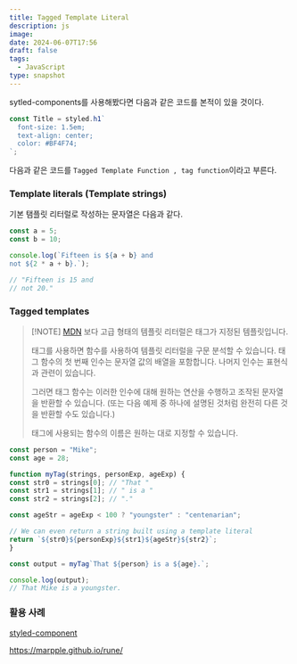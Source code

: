 ```yaml
---
title: Tagged Template Literal
description: js
image: 
date: 2024-06-07T17:56
draft: false
tags:
  - JavaScript
type: snapshot
---
```


sytled-components를 사용해봤다면 다음과 같은 코드를 본적이 있을 것이다.

```js
const Title = styled.h1`
  font-size: 1.5em;
  text-align: center;
  color: #BF4F74;
`;
```

다음과 같은 코드를 `Tagged Template Function , tag function`이라고 부른다.

### Template literals (Template strings)

기본 탬플릿 리터럴로 작성하는 문자열은 다음과 같다.

```js
const a = 5;
const b = 10;

console.log(`Fifteen is ${a + b} and
not ${2 * a + b}.`);

// "Fifteen is 15 and
// not 20."
```


### Tagged templates

> [!NOTE] [MDN](https://developer.mozilla.org/en-US/docs/Web/JavaScript/Reference/Template_literals#tagged_templates)
> 보다 고급 형태의 템플릿 리터럴은 태그가 지정된 템플릿입니다.  
> 
> 태그를 사용하면 함수를 사용하여 템플릿 리터럴을 구문 분석할 수 있습니다. 태그 함수의 첫 번째 인수는 문자열 값의 배열을 포함합니다. 나머지 인수는 표현식과 관련이 있습니다.  
> 
> 그러면 태그 함수는 이러한 인수에 대해 원하는 연산을 수행하고 조작된 문자열을 반환할 수 있습니다. (또는 다음 예제 중 하나에 설명된 것처럼 완전히 다른 것을 반환할 수도 있습니다.)  
> 
> 태그에 사용되는 함수의 이름은 원하는 대로 지정할 수 있습니다.
> 


  ```js
const person = "Mike";
const age = 28;

function myTag(strings, personExp, ageExp) {
  const str0 = strings[0]; // "That "
  const str1 = strings[1]; // " is a "
  const str2 = strings[2]; // "."

  const ageStr = ageExp < 100 ? "youngster" : "centenarian";

  // We can even return a string built using a template literal
  return `${str0}${personExp}${str1}${ageStr}${str2}`;
}

const output = myTag`That ${person} is a ${age}.`;

console.log(output);
// That Mike is a youngster.
```

  
### 활용 사례

[styled-component](https://styled-components.com/)

https://marpple.github.io/rune/

